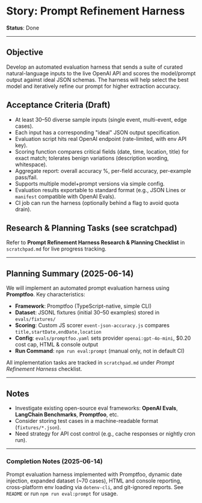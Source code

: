 # Story: Prompt Refinement Harness

**Status**: Done

---

## Objective

Develop an automated evaluation harness that sends a suite of curated natural-language inputs to the live OpenAI API and scores the model/prompt output against ideal JSON schemas. The harness will help select the best model and iteratively refine our prompt for higher extraction accuracy.

## Acceptance Criteria (Draft)

- At least 30–50 diverse sample inputs (single event, multi-event, edge cases).
- Each input has a corresponding "ideal" JSON output specification.
- Evaluation script hits real OpenAI endpoint (rate-limited, with env API key).
- Scoring function compares critical fields (date, time, location, title) for exact match; tolerates benign variations (description wording, whitespace).
- Aggregate report: overall accuracy %, per-field accuracy, per-example pass/fail.
- Supports multiple model+prompt versions via simple config.
- Evaluation results exportable to standard format (e.g., JSON Lines or `manifest` compatible with OpenAI Evals).
- CI job can run the harness (optionally behind a flag to avoid quota drain).

## Research & Planning Tasks (see scratchpad)

Refer to **Prompt Refinement Harness Research & Planning Checklist** in `scratchpad.md` for live progress tracking.

---

## Planning Summary (2025-06-14)

We will implement an automated prompt evaluation harness using **Promptfoo**. Key characteristics:

- **Framework**: Promptfoo (TypeScript-native, simple CLI)
- **Dataset**: JSONL fixtures (initial 30–50 examples) stored in `evals/fixtures/`
- **Scoring**: Custom JS scorer `event-json-accuracy.js` compares `title,startDate,endDate,location`
- **Config**: `evals/promptfoo.yaml` sets provider `openai:gpt-4o-mini`, $0.20 cost cap, HTML & console output
- **Run Command**: `npm run eval:prompt` (manual only, not in default CI)

All implementation tasks are tracked in `scratchpad.md` under _Prompt Refinement Harness_ checklist.

---

## Notes

- Investigate existing open-source eval frameworks: **OpenAI Evals**, **LangChain Benchmarks**, **Promptfoo**, etc.
- Consider storing test cases in a machine-readable format (`fixtures/*.json`).
- Need strategy for API cost control (e.g., cache responses or nightly cron run).

---

### Completion Notes (2025-06-14)

Prompt evaluation harness implemented with Promptfoo, dynamic date injection, expanded dataset (~70 cases), HTML and console reporting, cross-platform env loading via `dotenv-cli`, and git-ignored reports. See `README` or run `npm run eval:prompt` for usage.
